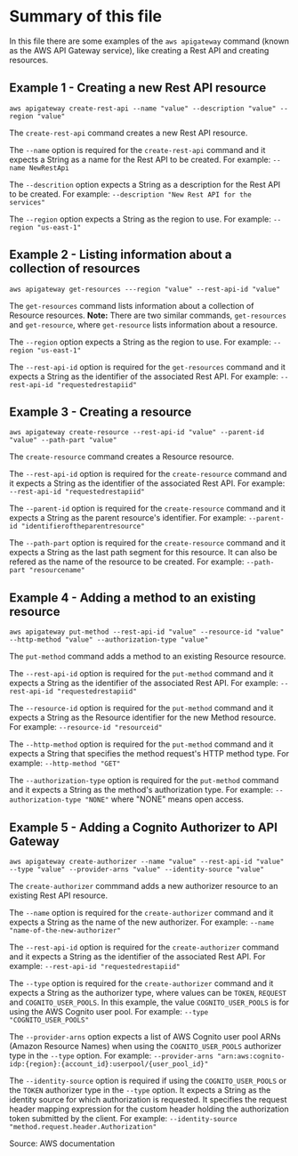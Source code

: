# Summary of this file

In this file there are some examples of the `aws apigateway` command (known as the AWS API Gateway service), like creating a Rest API and creating resources.

## Example 1 - Creating a new Rest API resource

`aws apigateway create-rest-api --name "value" --description "value" --region "value"`

The `create-rest-api` command creates a new Rest API resource.

The `--name` option is required for the `create-rest-api` command and it expects a String as a name for the Rest API to be created.
For example: `--name NewRestApi`

The `--descrition` option expects a String as a description for the Rest API to be created.
For example: `--description "New Rest API for the services"`

The `--region` option expects a String as the region to use.
For example: `--region "us-east-1"`

## Example 2 - Listing information about a collection of resources

`aws apigateway get-resources ---region "value" --rest-api-id "value"`

The `get-resources` command lists information about a collection of Resource resources. **Note:** There are two similar commands, `get-resources` and `get-resource`, where `get-resource` lists information about a resource.

The `--region` option expects a String as the region to use.
For example: `--region "us-east-1"`

The `--rest-api-id` option is required for the `get-resources` command and it expects a String as the identifier of the associated Rest API.
For example: `--rest-api-id "requestedrestapiid"`

## Example 3 - Creating a resource

`aws apigateway create-resource --rest-api-id "value" --parent-id "value" --path-part "value"`

The `create-resource` command creates a Resource resource.

The `--rest-api-id` option is required for the `create-resource` command and it expects a String as the identifier of the associated Rest API.
For example: `--rest-api-id "requestedrestapiid"`

The `--parent-id` option is required for the `create-resource` command and it expects a String as the parent resource's identifier.
For example: `--parent-id "identifieroftheparentresource"`

The `--path-part` option is required for the `create-resource` command and it expects a String as the last path segment for this resource. It can also be refered as the name of the resource to be created.
For example: `--path-part "resourcename"`

## Example 4 - Adding a method to an existing resource

`aws apigateway put-method --rest-api-id "value" --resource-id "value" --http-method "value" --authorization-type "value"`

The `put-method` command adds a method to an existing Resource resource.

The `--rest-api-id` option is required for the `put-method` command and it expects a String as the identifier of the associated Rest API.
For example: `--rest-api-id "requestedrestapiid"`

The `--resource-id` option is required for the `put-method` command and it expects a String as the Resource identifier for the new Method resource.
For example: `--resource-id "resourceid"`

The `--http-method` option is required for the `put-method` command and it expects a String that specifies the method request's HTTP method type.
For example: `--http-method "GET"`

The `--authorization-type` option is required for the `put-method` command and it expects a String as the method's authorization type.
For example: `--authorization-type "NONE"` where "NONE" means open access.

## Example 5 - Adding a Cognito Authorizer to API Gateway

`aws apigateway create-authorizer --name "value" --rest-api-id "value" --type "value" --provider-arns "value" --identity-source "value"`

The `create-authorizer` commmand adds a new authorizer resource to an existing Rest API resource.

The `--name` option is required for the `create-authorizer` command and it expects a String as the name of the new authorizer.
For example: `--name "name-of-the-new-authorizer"`

The `--rest-api-id` option is required for the `create-authorizer` command and it expects a String as the identifier of the associated Rest API.
For example: `--rest-api-id "requestedrestapiid"`

The `--type` option is required for the `create-authorizer` command and it expects a String as the authorizer type, where values can be `TOKEN`, `REQUEST` and `COGNITO_USER_POOLS`. In this example, the value `COGNITO_USER_POOLS` is for using the AWS Cognito user pool.
For example: `--type "COGNITO_USER_POOLS"`

The `--provider-arns` option expects a list of AWS Cognito user pool ARNs (Amazon Resource Names) when using the `COGNITO_USER_POOLS` authorizer type in the `--type` option.
For example: `--provider-arns "arn:aws:cognito-idp:{region}:{account_id}:userpool/{user_pool_id}"`

The `--identity-source` option is required if using the `COGNITO_USER_POOLS` or the `TOKEN` authorizer type in the `--type` option. It expects a String as the identity source for which authorization is requested. It specifies the request header mapping expression for the custom header holding the authorization token submitted by the client.
For example: `--identity-source "method.request.header.Authorization"`

Source: AWS documentation
